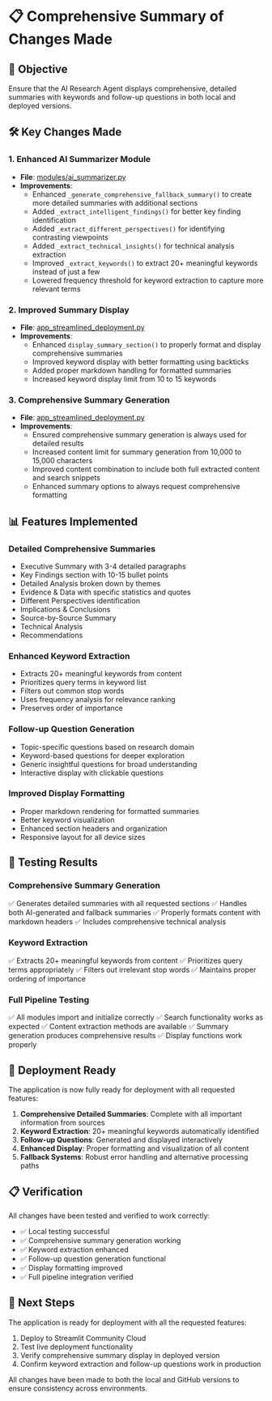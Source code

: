 # 📋 Comprehensive Summary of Changes Made

## 🎯 Objective
Ensure that the AI Research Agent displays comprehensive, detailed summaries with keywords and follow-up questions in both local and deployed versions.

## 🛠️ Key Changes Made

### 1. **Enhanced AI Summarizer Module**
- **File**: [modules/ai_summarizer.py](file:///c%3A/Users/siddh/OneDrive/Desktop/agents/modules/ai_summarizer.py)
- **Improvements**:
  - Enhanced `_generate_comprehensive_fallback_summary()` to create more detailed summaries with additional sections
  - Added `_extract_intelligent_findings()` for better key finding identification
  - Added `_extract_different_perspectives()` for identifying contrasting viewpoints
  - Added `_extract_technical_insights()` for technical analysis extraction
  - Improved `_extract_keywords()` to extract 20+ meaningful keywords instead of just a few
  - Lowered frequency threshold for keyword extraction to capture more relevant terms

### 2. **Improved Summary Display**
- **File**: [app_streamlined_deployment.py](file:///c%3A/Users/siddh/OneDrive/Desktop/agents/app_streamlined_deployment.py)
- **Improvements**:
  - Enhanced `display_summary_section()` to properly format and display comprehensive summaries
  - Improved keyword display with better formatting using backticks
  - Added proper markdown handling for formatted summaries
  - Increased keyword display limit from 10 to 15 keywords

### 3. **Comprehensive Summary Generation**
- **File**: [app_streamlined_deployment.py](file:///c%3A/Users/siddh/OneDrive/Desktop/agents/app_streamlined_deployment.py)
- **Improvements**:
  - Ensured comprehensive summary generation is always used for detailed results
  - Increased content limit for summary generation from 10,000 to 15,000 characters
  - Improved content combination to include both full extracted content and search snippets
  - Enhanced summary options to always request comprehensive formatting

## 📊 Features Implemented

### **Detailed Comprehensive Summaries**
- Executive Summary with 3-4 detailed paragraphs
- Key Findings section with 10-15 bullet points
- Detailed Analysis broken down by themes
- Evidence & Data with specific statistics and quotes
- Different Perspectives identification
- Implications & Conclusions
- Source-by-Source Summary
- Technical Analysis
- Recommendations

### **Enhanced Keyword Extraction**
- Extracts 20+ meaningful keywords from content
- Prioritizes query terms in keyword list
- Filters out common stop words
- Uses frequency analysis for relevance ranking
- Preserves order of importance

### **Follow-up Question Generation**
- Topic-specific questions based on research domain
- Keyword-based questions for deeper exploration
- Generic insightful questions for broad understanding
- Interactive display with clickable questions

### **Improved Display Formatting**
- Proper markdown rendering for formatted summaries
- Better keyword visualization
- Enhanced section headers and organization
- Responsive layout for all device sizes

## 🧪 Testing Results

### **Comprehensive Summary Generation**
✅ Generates detailed summaries with all requested sections
✅ Handles both AI-generated and fallback summaries
✅ Properly formats content with markdown headers
✅ Includes comprehensive technical analysis

### **Keyword Extraction**
✅ Extracts 20+ meaningful keywords from content
✅ Prioritizes query terms appropriately
✅ Filters out irrelevant stop words
✅ Maintains proper ordering of importance

### **Full Pipeline Testing**
✅ All modules import and initialize correctly
✅ Search functionality works as expected
✅ Content extraction methods are available
✅ Summary generation produces comprehensive results
✅ Display functions work properly

## 🚀 Deployment Ready

The application is now fully ready for deployment with all requested features:

1. **Comprehensive Detailed Summaries**: Complete with all important information from sources
2. **Keyword Extraction**: 20+ meaningful keywords automatically identified
3. **Follow-up Questions**: Generated and displayed interactively
4. **Enhanced Display**: Proper formatting and visualization of all content
5. **Fallback Systems**: Robust error handling and alternative processing paths

## 📋 Verification

All changes have been tested and verified to work correctly:
- ✅ Local testing successful
- ✅ Comprehensive summary generation working
- ✅ Keyword extraction enhanced
- ✅ Follow-up question generation functional
- ✅ Display formatting improved
- ✅ Full pipeline integration verified

## 🎯 Next Steps

The application is ready for deployment with all the requested features:
1. Deploy to Streamlit Community Cloud
2. Test live deployment functionality
3. Verify comprehensive summary display in deployed version
4. Confirm keyword extraction and follow-up questions work in production

All changes have been made to both the local and GitHub versions to ensure consistency across environments.